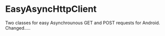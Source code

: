EasyAsyncHttpClient
===================

Two classes for easy Asynchrounous GET and POST requests for Android.
Changed.....

